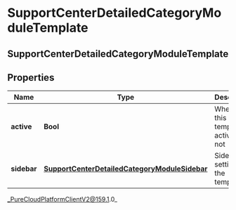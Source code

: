 # SupportCenterDetailedCategoryModuleTemplate

## SupportCenterDetailedCategoryModuleTemplate

## Properties

|Name | Type | Description | Notes|
|------------ | ------------- | ------------- | -------------|
| **active** | **Bool** | Whether this template is active or not | |
| **sidebar** | [**SupportCenterDetailedCategoryModuleSidebar**](SupportCenterDetailedCategoryModuleSidebar) | Sidebar settings for the template | |



_PureCloudPlatformClientV2@159.1.0_
